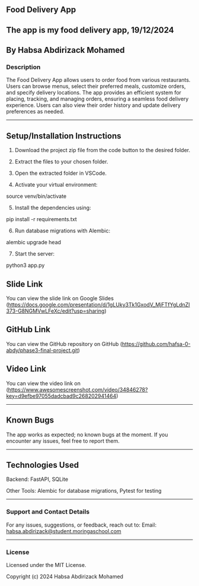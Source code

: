 ## Food Delivery App

## The app is my food delivery app, 19/12/2024

## By Habsa Abdirizack Mohamed

### Description

The Food Delivery App allows users to order food from various restaurants. Users can browse menus, select their preferred meals, customize orders, and specify delivery locations. The app provides an efficient system for placing, tracking, and managing orders, ensuring a seamless food delivery experience. Users can also view their order history and update delivery preferences as needed.


---

## Setup/Installation Instructions

1. Download the project zip file from the code button to the desired folder.


2. Extract the files to your chosen folder.


3. Open the extracted folder in VSCode.


4. Activate your virtual environment:

source venv/bin/activate


5. Install the dependencies using:

pip install -r requirements.txt


6. Run database migrations with Alembic:

alembic upgrade head


7. Start the server:

python3 app.py






## Slide Link

You can view the slide link on Google Slides (https://docs.google.com/presentation/d/1gLUky3Tk1GxodV_MjFTfYgLdnZI373-G8NGMVwLFeXc/edit?usp=sharing)


## GitHub Link

You can view the GitHub repository on GitHub (https://github.com/hafsa-0-abdy/phase3-final-project.git)


## Video Link
You can view the video link on (https://www.awesomescreenshot.com/video/34846278?key=d9efbe97055dadcbad9c268202941464)



---

## Known Bugs

The app works as expected; no known bugs at the moment. If you encounter any issues, feel free to report them.


---

## Technologies Used

Backend: FastAPI, SQLite


Other Tools: Alembic for database migrations, Pytest for testing



---

### Support and Contact Details

For any issues, suggestions, or feedback, reach out to:
Email: habsa.abdirizack@student.moringaschool.com


---

### License

Licensed under the MIT License.

Copyright (c) 2024 Habsa Abdirizack Mohamed


